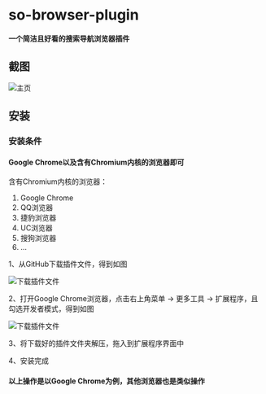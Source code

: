 <h1>so-browser-plugin</h1>
<b>一个简洁且好看的搜索导航浏览器插件</b>
<h2>截图</h2>
<img align="center" src="https://github.com/EmptyG2018/common-doc-static/blob/master/so-browser-plugin/images/20191022141914.png" alt="主页" title="主页" />
<h2>安装</h2>
<h3>安装条件</h3>
<h4>Google Chrome以及含有Chromium内核的浏览器即可</h4>
<p>含有Chromium内核的浏览器：</p>
<ol>
	<li>Google Chrome</li>
	<li>QQ浏览器</li>
	<li>捷豹浏览器</li>
	<li>UC浏览器</li>
	<li>搜狗浏览器</li>
	<li>...</li>
</ol>
<p>1、从GitHub下载插件文件，得到如图</p>
<img align="center" src="https://github.com/EmptyG2018/common-doc-static/blob/master/so-browser-plugin/images/20191022141801.png" alt="下载插件文件" title="下载插件文件" />
<p>2、打开Google Chrome浏览器，点击右上角菜单 -> 更多工具 -> 扩展程序，且勾选开发者模式，得到如图</p>
<img align="center" src="https://github.com/EmptyG2018/common-doc-static/blob/master/so-browser-plugin/images/20191022153235.png" alt="下载插件文件" title="下载插件文件" />
<p>3、将下载好的插件文件夹解压，拖入到扩展程序界面中</p>
<p>4、安装完成</p>
<h4>以上操作是以Google Chrome为例，其他浏览器也是类似操作</h4>
